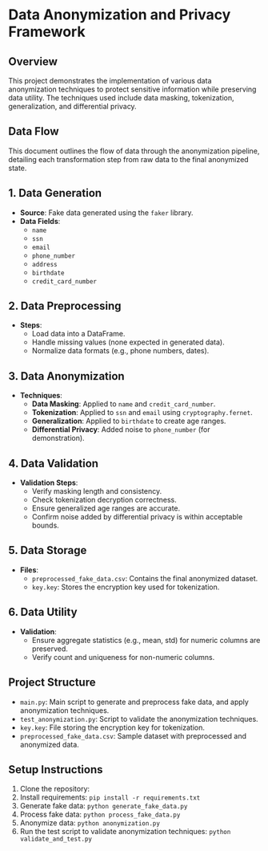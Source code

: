 # Data Anonymization and Privacy Framework

## Overview
This project demonstrates the implementation of various data anonymization techniques to protect sensitive information while preserving data utility. The techniques used include data masking, tokenization, generalization, and differential privacy.

## Data Flow
This document outlines the flow of data through the anonymization pipeline, detailing each transformation step from raw data to the final anonymized state.

## 1. Data Generation
- **Source**: Fake data generated using the `faker` library.
- **Data Fields**: 
  - `name`
  - `ssn`
  - `email`
  - `phone_number`
  - `address`
  - `birthdate`
  - `credit_card_number`

## 2. Data Preprocessing
- **Steps**:
  - Load data into a DataFrame.
  - Handle missing values (none expected in generated data).
  - Normalize data formats (e.g., phone numbers, dates).

## 3. Data Anonymization
- **Techniques**:
  - **Data Masking**: Applied to `name` and `credit_card_number`.
  - **Tokenization**: Applied to `ssn` and `email` using `cryptography.fernet`.
  - **Generalization**: Applied to `birthdate` to create age ranges.
  - **Differential Privacy**: Added noise to `phone_number` (for demonstration).

## 4. Data Validation
- **Validation Steps**:
  - Verify masking length and consistency.
  - Check tokenization decryption correctness.
  - Ensure generalized age ranges are accurate.
  - Confirm noise added by differential privacy is within acceptable bounds.

## 5. Data Storage
- **Files**:
  - `preprocessed_fake_data.csv`: Contains the final anonymized dataset.
  - `key.key`: Stores the encryption key used for tokenization.

## 6. Data Utility
- **Validation**:
  - Ensure aggregate statistics (e.g., mean, std) for numeric columns are preserved.
  - Verify count and uniqueness for non-numeric columns.


## Project Structure
- `main.py`: Main script to generate and preprocess fake data, and apply anonymization techniques.
- `test_anonymization.py`: Script to validate the anonymization techniques.
- `key.key`: File storing the encryption key for tokenization.
- `preprocessed_fake_data.csv`: Sample dataset with preprocessed and anonymized data.

## Setup Instructions
1. Clone the repository:
2. Install requirements: `pip install -r requirements.txt`
3. Generate fake data: `python generate_fake_data.py`
4. Process fake data: `python process_fake_data.py`
5. Anonymize data: `python anonymization.py`
6. Run the test script to validate anonymization techniques: `python validate_and_test.py`